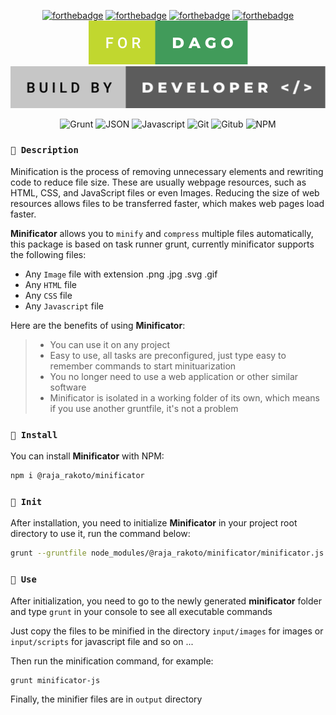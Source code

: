 <div align="center">

[![forthebadge](https://forthebadge.com/images/badges/built-with-love.svg)](https://forthebadge.com) [![forthebadge](https://forthebadge.com/images/badges/for-you.svg)](https://forthebadge.com) [![forthebadge](https://forthebadge.com/images/badges/open-source.svg)](https://forthebadge.com) [![forthebadge](https://forthebadge.com/images/badges/uses-git.svg)](https://forthebadge.com) [![forthebadge](https://github.com/RajaRakoto/github-docs/blob/master/badge/for-dago.svg?raw=true)](https://forthebadge.com) [![forthebadge](https://github.com/RajaRakoto/github-docs/blob/master/badge/build-by.svg?raw=true)](https://forthebadge.com)

![Grunt](https://img.shields.io/badge/-Grunt-777?style=flat&logo=grunt&logoColor=orangered&labelColor=ffffff) ![JSON](https://img.shields.io/badge/-JSON-777?style=flat&logo=JSON&logoColor=777&labelColor=ffffff) ![Javascript](https://img.shields.io/badge/-Javascript-777?style=flat&logo=javascript&logoColor=dbb332&labelColor=ffffff) ![Git](https://img.shields.io/badge/-Git-777?style=flat&logo=git&logoColor=F05032&labelColor=ffffff) ![Gitub](https://img.shields.io/badge/-Gitub-777?style=flat&logo=github&logoColor=777&labelColor=ffffff) ![NPM](https://img.shields.io/badge/-NPM-777?style=flat&logo=npm&labelColor=ffffff)<br>

</div>

### `📌 Description`

Minification is the process of removing unnecessary elements and rewriting code to reduce file size. These are usually webpage resources, such as HTML, CSS, and JavaScript files or even Images. Reducing the size of web resources allows files to be transferred faster, which makes web pages load faster.

**Minificator** allows you to `minify` and `compress` multiple files automatically, this package is based on task runner grunt, currently minificator supports the following files:

- Any `Image` file with extension .png .jpg .svg .gif
- Any `HTML` file
- Any `CSS` file
- Any `Javascript` file

Here are the benefits of using **Minificator**:

> - You can use it on any project
> - Easy to use, all tasks are preconfigured, just type easy to remember commands to start minituarization
> - You no longer need to use a web application or other similar software
> - Minificator is isolated in a working folder of its own, which means if you use another gruntfile, it's not a problem

### `📌 Install`

You can install **Minificator** with NPM:

```bash
npm i @raja_rakoto/minificator
```

### `📌 Init`

After installation, you need to initialize **Minificator** in your project root directory to use it, run the command below:

```bash
grunt --gruntfile node_modules/@raja_rakoto/minificator/minificator.js minificator-init
```

### `📌 Use`

After initialization, you need to go to the newly generated **minificator** folder and type `grunt` in your console to see all executable commands

Just copy the files to be minified in the directory `input/images` for images or `input/scripts` for javascript file and so on ...

Then run the minification command, for example:

```bash
grunt minificator-js
```

Finally, the minifier files are in `output` directory
